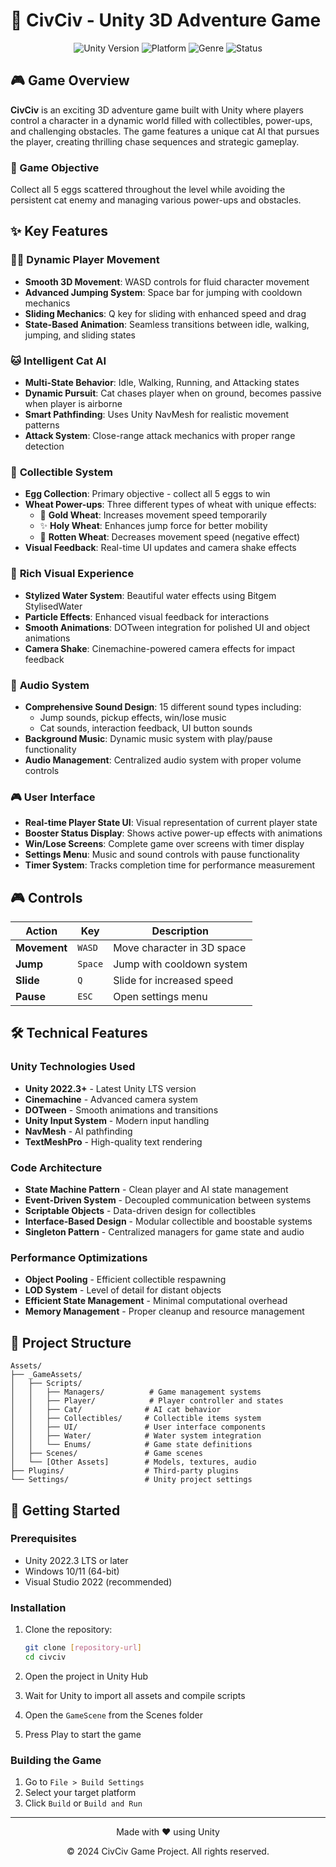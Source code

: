 # 🐣 CivCiv - Unity 3D Adventure Game

<div align="center">
  <img src="https://img.shields.io/badge/Unity-2022.3+-blue.svg" alt="Unity Version">
  <img src="https://img.shields.io/badge/Platform-Windows-lightgrey.svg" alt="Platform">
  <img src="https://img.shields.io/badge/Genre-3D%20Adventure-green.svg" alt="Genre">
  <img src="https://img.shields.io/badge/Status-In%20Development-orange.svg" alt="Status">
</div>

## 🎮 Game Overview

**CivCiv** is an exciting 3D adventure game built with Unity where players control a character in a dynamic world filled with collectibles, power-ups, and challenging obstacles. The game features a unique cat AI that pursues the player, creating thrilling chase sequences and strategic gameplay.

### 🎯 Game Objective
Collect all 5 eggs scattered throughout the level while avoiding the persistent cat enemy and managing various power-ups and obstacles.

## ✨ Key Features

### 🏃‍♂️ **Dynamic Player Movement**
- **Smooth 3D Movement**: WASD controls for fluid character movement
- **Advanced Jumping System**: Space bar for jumping with cooldown mechanics
- **Sliding Mechanics**: Q key for sliding with enhanced speed and drag
- **State-Based Animation**: Seamless transitions between idle, walking, jumping, and sliding states

### 🐱 **Intelligent Cat AI**
- **Multi-State Behavior**: Idle, Walking, Running, and Attacking states
- **Dynamic Pursuit**: Cat chases player when on ground, becomes passive when player is airborne
- **Smart Pathfinding**: Uses Unity NavMesh for realistic movement patterns
- **Attack System**: Close-range attack mechanics with proper range detection

### 🥚 **Collectible System**
- **Egg Collection**: Primary objective - collect all 5 eggs to win
- **Wheat Power-ups**: Three different types of wheat with unique effects:
  - 🌾 **Gold Wheat**: Increases movement speed temporarily
  - ✨ **Holy Wheat**: Enhances jump force for better mobility
  - 🍂 **Rotten Wheat**: Decreases movement speed (negative effect)
- **Visual Feedback**: Real-time UI updates and camera shake effects

### 🎨 **Rich Visual Experience**
- **Stylized Water System**: Beautiful water effects using Bitgem StylisedWater
- **Particle Effects**: Enhanced visual feedback for interactions
- **Smooth Animations**: DOTween integration for polished UI and object animations
- **Camera Shake**: Cinemachine-powered camera effects for impact feedback

### 🎵 **Audio System**
- **Comprehensive Sound Design**: 15 different sound types including:
  - Jump sounds, pickup effects, win/lose music
  - Cat sounds, interaction feedback, UI button sounds
- **Background Music**: Dynamic music system with play/pause functionality
- **Audio Management**: Centralized audio system with proper volume controls

### 🎮 **User Interface**
- **Real-time Player State UI**: Visual representation of current player state
- **Booster Status Display**: Shows active power-up effects with animations
- **Win/Lose Screens**: Complete game over screens with timer display
- **Settings Menu**: Music and sound controls with pause functionality
- **Timer System**: Tracks completion time for performance measurement

## 🎮 Controls

| Action | Key | Description |
|--------|-----|-------------|
| **Movement** | `WASD` | Move character in 3D space |
| **Jump** | `Space` | Jump with cooldown system |
| **Slide** | `Q` | Slide for increased speed |
| **Pause** | `ESC` | Open settings menu |

## 🛠️ Technical Features

### **Unity Technologies Used**
- **Unity 2022.3+** - Latest Unity LTS version
- **Cinemachine** - Advanced camera system
- **DOTween** - Smooth animations and transitions
- **Unity Input System** - Modern input handling
- **NavMesh** - AI pathfinding
- **TextMeshPro** - High-quality text rendering

### **Code Architecture**
- **State Machine Pattern** - Clean player and AI state management
- **Event-Driven System** - Decoupled communication between systems
- **Scriptable Objects** - Data-driven design for collectibles
- **Interface-Based Design** - Modular collectible and boostable systems
- **Singleton Pattern** - Centralized managers for game state and audio

### **Performance Optimizations**
- **Object Pooling** - Efficient collectible respawning
- **LOD System** - Level of detail for distant objects
- **Efficient State Management** - Minimal computational overhead
- **Memory Management** - Proper cleanup and resource management

## 📁 Project Structure

```
Assets/
├── _GameAssets/
│   ├── Scripts/
│   │   ├── Managers/          # Game management systems
│   │   ├── Player/            # Player controller and states
│   │   ├── Cat/              # AI cat behavior
│   │   ├── Collectibles/     # Collectible items system
│   │   ├── UI/               # User interface components
│   │   ├── Water/            # Water system integration
│   │   └── Enums/            # Game state definitions
│   ├── Scenes/               # Game scenes
│   └── [Other Assets]        # Models, textures, audio
├── Plugins/                  # Third-party plugins
└── Settings/                 # Unity project settings
```

## 🚀 Getting Started

### Prerequisites
- Unity 2022.3 LTS or later
- Windows 10/11 (64-bit)
- Visual Studio 2022 (recommended)

### Installation
1. Clone the repository:
   ```bash
   git clone [repository-url]
   cd civciv
   ```

2. Open the project in Unity Hub
3. Wait for Unity to import all assets and compile scripts
4. Open the `GameScene` from the Scenes folder
5. Press Play to start the game

### Building the Game
1. Go to `File > Build Settings`
2. Select your target platform
3. Click `Build` or `Build and Run`




---

<div align="center">
  <p>Made with ❤️ using Unity</p>
  <p>© 2024 CivCiv Game Project. All rights reserved.</p>
</div>
